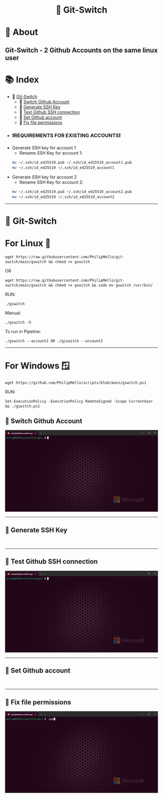 # <p align="center">🔧 Git-Switch</p>

# 📝 About
## Git-Switch - 2 Github Accounts on the same linux user
# 📚 Index
- 🔖 [Git-Switch](#-git-switch)<br>
    - 🔖 [Switch Github Account](#-switch-github-account)<br>
    - 🔖 [Generate SSH Key](#-generate-ssh-key)<br>
    - 🔖 [Test Github SSH connection](#-test-github-ssh-connection)<br>
    - 🔖 [Set Github account](#-set-github-account)<br>
    - 🔖 [Fix file permissions](#-fix-file-permissions)<br>
- ### ❗REQUIREMENTS FOR EXISTING ACCOUNTS❗
- Generate SSH key for account 1
    - Rename SSH Key for account 1: 
    ```bash 
    mv ~/.ssh/id_ed25519.pub ~/.ssh/id_ed25519_account1.pub
    mv ~/.ssh/id_ed25519 ~/.ssh/id_ed25519_account1
    ```
- Generate SSH key for account 2
    - Rename SSH Key for account 2: 
    ```bash 
    mv ~/.ssh/id_ed25519.pub ~/.ssh/id_ed25519_account2.pub
    mv ~/.ssh/id_ed25519 ~/.ssh/id_ed25519_account2
    ```
   
---
# 🔧 Git-Switch
# For Linux 🐧
```
wget https://raw.githubusercontent.com/PhilipMello/git-switch/main/gswitch && chmod +x gswitch
```

OR

```
wget https://raw.githubusercontent.com/PhilipMello/git-switch/main/gswitch && chmod +x gswitch && sudo mv gswitch /usr/bin/
```

RUN:
```
./gswitch
```

Manual:
```
./gswitch -h
```

To run in Pipeline:
```
./gswitch --account1 OR ./giswitch --account2
```
---
# For Windows 🪟
```
wget https://github.com/PhilipMello/scripts/blob/main/gswitch.ps1
```
RUN:
```
Set-ExecutionPolicy -ExecutionPolicy RemoteSigned -Scope CurrentUser && ./gswitch.ps1
```

## 🔧 Switch Github Account
![](assets/img/github-account-switch.gif)

---
## 🔧 Generate SSH Key
![]()

---
## 🔧 Test Github SSH connection
![](assets/img/github-test-connection_account1.gif)

---
## 🔧 Set Github account
![]()

---
## 🔧 Fix file permissions
![](assets/img/github-fix-file-permission.gif)